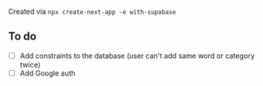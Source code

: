 Created via `npx create-next-app -e with-supabase`

## To do

- [ ] Add constraints to the database (user can't add same word or category twice)
- [ ] Add Google auth
